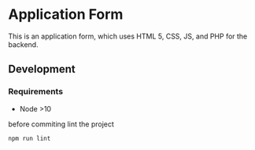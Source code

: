 # Application Form

This is an application form, which uses HTML 5, CSS, JS, and PHP for the backend.

## Development

### Requirements

- Node >10

before commiting lint the project

```bash
npm run lint
```

